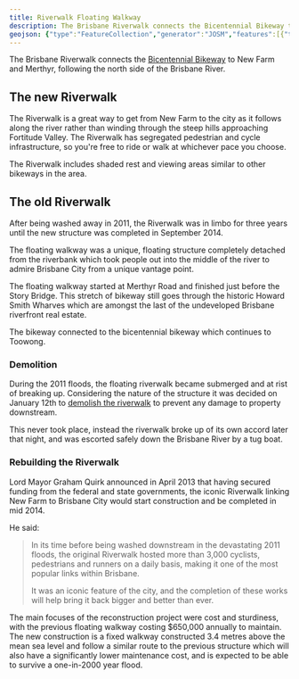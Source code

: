 ```yaml
---
title: Riverwalk Floating Walkway
description: The Brisbane Riverwalk connects the Bicentennial Bikeway to New Farm and Merthyr, following the north side of the Brisbane River.
geojson: {"type":"FeatureCollection","generator":"JOSM","features":[{"type":"Feature","properties":{"highway":"path","bicycle":"yes"},"geometry":{"type":"LineString","coordinates":[[153.04184960994272,-27.4715772063541],[153.04143192696102,-27.471959020498463],[153.04110284339967,-27.47089218354394],[153.0405206186373,-27.47101571256211],[153.03973588091407,-27.46708517591395],[153.03986245151458,-27.46662473244874],[153.03978650915428,-27.466411355556538],[153.0396219673736,-27.466007061364824],[153.03905239967125,-27.46560276569017],[153.03905239967125,-27.46528831247356],[153.03852080314908,-27.46470432554844],[153.03871065904988,-27.463760955518357],[153.03792592132666,-27.462806346674643],[153.0364956735408,-27.46219988499758],[153.0345338292328,-27.462323423757937]]}}]}
---
```

The Brisbane Riverwalk connects the [Bicentennial Bikeway](../bicentennial-bikeway/) to New Farm and Merthyr, following the north side of the Brisbane River.

## The new Riverwalk
The Riverwalk is a great way to get from New Farm to the city as it follows along the river rather than winding through the steep hills approaching Fortitude Valley. The Riverwalk has segregated pedestrian and cycle infrastructure, so you're free to ride or walk at whichever pace you choose.

The Riverwalk includes shaded rest and viewing areas similar to other bikeways in the area.

## The old Riverwalk
After being washed away in 2011, the Riverwalk was in limbo for three years until the new structure was completed in September 2014.

The floating walkway was a unique, floating structure completely detached from the riverbank which took people out into the middle of the river to admire Brisbane City from a unique vantage point.

The floating walkway started at Merthyr Road and finished just before the Story Bridge. This stretch of bikeway still goes through the historic Howard Smith Wharves which are amongst the last of the undeveloped Brisbane riverfront real estate.

The bikeway connected to the bicentennial bikeway which continues to Toowong.

### Demolition
During the 2011 floods, the floating riverwalk became submerged and at rist of breaking up. Considering the nature of the structure it was decided on January 12th to <a href="http://www.brisbanetimes.com.au/environment/weather/explosives-destroy-riverwalk-20110112-19nwp.html">demolish the riverwalk</a> to prevent any damage to property downstream.

This never took place, instead the riverwalk broke up of its own accord later that night, and was escorted safely down the Brisbane River by a tug boat.

### Rebuilding the Riverwalk
Lord Mayor Graham Quirk announced in April 2013 that having secured funding from the federal and state governments, the iconic Riverwalk linking New Farm to Brisbane City would start construction and be completed in mid 2014.

He said:

> In its time before being washed downstream in the devastating 2011 floods, the original Riverwalk hosted more than 3,000 cyclists, pedestrians and runners on a daily basis, making it one of the most popular links within Brisbane.
> 
> It was an iconic feature of the city, and the completion of these works will help bring it back bigger and better than ever.

The main focuses of the reconstruction project were cost and sturdiness, with the previous floating walkway costing $650,000 annually to maintain. The new construction is a fixed walkway constructed 3.4 metres above the mean sea level and follow a similar route to the previous structure which will also have a significantly lower maintenance cost, and is expected to be able to survive a one-in-2000 year flood.
